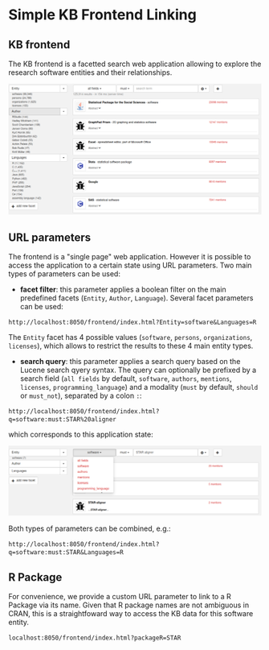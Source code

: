 # Simple KB Frontend Linking

## KB frontend

The KB frontend is a facetted search web application allowing to explore the research software entities and their relationships. 

![KB frontend](images/frontend01.png)

## URL parameters

The frontend is a "single page" web application. However it is possible to access the application to a certain state using URL parameters. Two main types of parameters can be used: 

- **facet filter**: this parameter applies a boolean filter on the main predefined facets (`Entity`, `Author`, `Language`). Several facet parameters can be used:

```
http://localhost:8050/frontend/index.html?Entity=software&Languages=R
```

The `Entity` facet has 4 possible values (`software`, `persons`, `organizations`, `licenses`), which allows to restrict the results to these 4 main entity types.  

- **search query**: this parameter applies a search query based on the Lucene search qyery syntax. The query can optionally be prefixed by a search field (`all fields` by default, `software`, `authors`, `mentions`, `licenses`, `programming_language`) and a modality (`must` by default, `should` or `must_not`), separated by a colon `:`:

```
http://localhost:8050/frontend/index.html?q=software:must:STAR%20aligner
```

which corresponds to this application state:

![KB frontend](images/frontend02.png)

Both types of parameters can be combined, e.g.:

```
http://localhost:8050/frontend/index.html?q=software:must:STAR&Languages=R
```


## R Package

For convenience, we provide a custom URL parameter to link to a R Package via its name. Given that R package names are not ambiguous in CRAN, this is a straightfoward way to access the KB data for this software entity. 

```
localhost:8050/frontend/index.html?packageR=STAR
```

<!--- 
## Contextual URL

At any points of usage of the frontend, it is possible to copy the corresponding URL into the clipboard. 
--->
